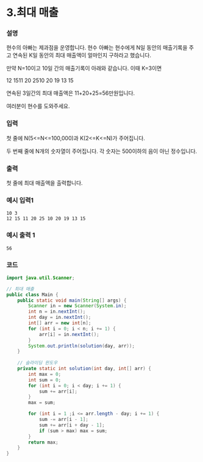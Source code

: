 # 3.최대 매출

### 설명
현수의 아빠는 제과점을 운영합니다. 현수 아빠는 현수에게 N일 동안의 매출기록을 주고 연속된 K일 동안의 최대 매출액이 얼마인지 구하라고 했습니다.

만약 N=10이고 10일 간의 매출기록이 아래와 같습니다. 이때 K=3이면

12 1511 20 2510 20 19 13 15

연속된 3일간의 최대 매출액은 11+20+25=56만원입니다.

여러분이 현수를 도와주세요.

### 입력
첫 줄에 N(5<=N<=100,000)과 K(2<=K<=N)가 주어집니다.

두 번째 줄에 N개의 숫자열이 주어집니다. 각 숫자는 500이하의 음이 아닌 정수입니다.

### 출력
첫 줄에 최대 매출액을 출력합니다.

### 예시 입력1
```
10 3
12 15 11 20 25 10 20 19 13 15
```

### 예시 출력 1
```
56
```

### 코드
```java
import java.util.Scanner;

// 최대 매출
public class Main {
    public static void main(String[] args) {
        Scanner in = new Scanner(System.in);
        int n = in.nextInt();
        int day = in.nextInt();
        int[] arr = new int[n];
        for (int i = 0; i < n; i += 1) {
            arr[i] = in.nextInt();
        }
        System.out.println(solution(day, arr));
    }
    
    // 슬라이딩 윈도우
    private static int solution(int day, int[] arr) {
        int max = 0;
        int sum = 0;
        for (int i = 0; i < day; i += 1) {
            sum += arr[i];
        }
        max = sum;

        for (int i = 1 ;i <= arr.length - day; i += 1) {
            sum -= arr[i - 1];
            sum += arr[i + day - 1];
            if (sum > max) max = sum;
        }
        return max;
    }
}
```
